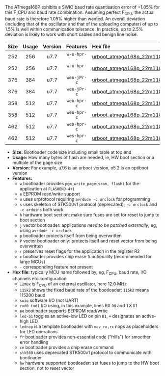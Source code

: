 The ATmega168P exhibits a SWIO baud rate quantisation error of +1.05% for this F_CPU and baud rate combination. Assuming perfect F<sub>CPU</sub>, the actual baud rate is therefore 1.05% higher than wanted. An overall deviation (including that of the oscillator and that of the uploading computer) of up to 1.5% is well within communication tolerance. In practice, up to 2.5% deviation is likely to work with short cables and benign line noise.

|Size|Usage|Version|Features|Hex file|
|:-:|:-:|:-:|:-:|:--|
|252|256|u7.7|`w-u-hpr--`|[urboot_atmega168p_22m1184x_+576k0_swio_rxd0_txd1_led+b5_hw.hex](https://raw.githubusercontent.com/stefanrueger/urboot.hex/main/mcus/atmega168p/external_oscillator/fcpu_22m1184x/br_+576k0/urboot_atmega168p_22m1184x_+576k0_swio_rxd0_txd1_led+b5_hw.hex)|
|252|256|u7.7|`w-u-hpr--`|[urboot_atmega168p_22m1184x_+576k0_swio_rxd0_txd1_lednop_hw.hex](https://raw.githubusercontent.com/stefanrueger/urboot.hex/main/mcus/atmega168p/external_oscillator/fcpu_22m1184x/br_+576k0/urboot_atmega168p_22m1184x_+576k0_swio_rxd0_txd1_lednop_hw.hex)|
|376|384|u7.7|`weu-jPr-c`|[urboot_atmega168p_22m1184x_+576k0_swio_rxd0_txd1_ee_led+b5_fr_ce.hex](https://raw.githubusercontent.com/stefanrueger/urboot.hex/main/mcus/atmega168p/external_oscillator/fcpu_22m1184x/br_+576k0/urboot_atmega168p_22m1184x_+576k0_swio_rxd0_txd1_ee_led+b5_fr_ce.hex)|
|376|384|u7.7|`weu-jPr-c`|[urboot_atmega168p_22m1184x_+576k0_swio_rxd0_txd1_ee_lednop_fr_ce.hex](https://raw.githubusercontent.com/stefanrueger/urboot.hex/main/mcus/atmega168p/external_oscillator/fcpu_22m1184x/br_+576k0/urboot_atmega168p_22m1184x_+576k0_swio_rxd0_txd1_ee_lednop_fr_ce.hex)|
|358|512|u7.7|`weu-hpr-c`|[urboot_atmega168p_22m1184x_+576k0_swio_rxd0_txd1_ee_led+b5_fr_ce_hw.hex](https://raw.githubusercontent.com/stefanrueger/urboot.hex/main/mcus/atmega168p/external_oscillator/fcpu_22m1184x/br_+576k0/urboot_atmega168p_22m1184x_+576k0_swio_rxd0_txd1_ee_led+b5_fr_ce_hw.hex)|
|358|512|u7.7|`weu-hpr-c`|[urboot_atmega168p_22m1184x_+576k0_swio_rxd0_txd1_ee_lednop_fr_ce_hw.hex](https://raw.githubusercontent.com/stefanrueger/urboot.hex/main/mcus/atmega168p/external_oscillator/fcpu_22m1184x/br_+576k0/urboot_atmega168p_22m1184x_+576k0_swio_rxd0_txd1_ee_lednop_fr_ce_hw.hex)|
|462|512|u7.7|`wes-hpr-c`|[urboot_atmega168p_22m1184x_+576k0_swio_rxd0_txd1_ee_led+b5_fr_ce_stk500_hw.hex](https://raw.githubusercontent.com/stefanrueger/urboot.hex/main/mcus/atmega168p/external_oscillator/fcpu_22m1184x/br_+576k0/urboot_atmega168p_22m1184x_+576k0_swio_rxd0_txd1_ee_led+b5_fr_ce_stk500_hw.hex)|
|462|512|u7.7|`wes-hpr-c`|[urboot_atmega168p_22m1184x_+576k0_swio_rxd0_txd1_ee_lednop_fr_ce_stk500_hw.hex](https://raw.githubusercontent.com/stefanrueger/urboot.hex/main/mcus/atmega168p/external_oscillator/fcpu_22m1184x/br_+576k0/urboot_atmega168p_22m1184x_+576k0_swio_rxd0_txd1_ee_lednop_fr_ce_stk500_hw.hex)|

- **Size:** Bootloader code size including small table at top end
- **Usage:** How many bytes of flash are needed, ie, HW boot section or a multiple of the page size
- **Version:** For example, u7.6 is an urboot version, o5.2 is an optiboot version
- **Features:**
  + `w` bootloader provides `pgm_write_page(sram, flash)` for the application at `FLASHEND-4+1`
  + `e` EEPROM read/write support
  + `u` uses urprotocol requiring `avrdude -c urclock` for programming
  + `s` uses skeleton of STK500v1 protocol (deprecated); `-c urclock` and `-c arduino` both work
  + `h` hardware boot section: make sure fuses are set for reset to jump to boot section
  + `j` vector bootloader: applications *need to be patched externally*, eg, using `avrdude -c urclock`
  + `p` bootloader protects itself from being overwritten
  + `P` vector bootloader only: protects itself and reset vector from being overwritten
  + `r` preserves reset flags for the application in the register R2
  + `c` bootloader provides chip erase functionality (recommended for large MCUs)
  + `-` corresponding feature not present
- **Hex file:** typically MCU name followed by, eg, F<sub>CPU</sub>, baud rate, I/O channels etc configuration
  + `12m0x` is F<sub>CPU</sub> of an external oscillator, here 12.0 MHz
  + `115k2` shows the fixed baud rate of the bootloader: `115k2` means 115200 baud
  + `swio` software I/O (not UART)
  + `rxd0 txd1` I/O using, in this example, lines RX `D0` and TX `D1`
  + `ee` bootloader supports EEPROM read/write
  + `led-b1` toggles an active-low LED on pin `B1`, `+` designates an active-high LED
  + `lednop` is a template bootloader with `mov rx,rx` nops as placeholders for LED operations
  + `fr` bootloader provides non-essential code ("frills") for smoother error handling
  + `ce` bootloader provides a chip erase command
  + `stk500` uses deprecated STK500v1 protocol to communicate with bootloader
  + `hw` hardware supported bootloader: set fuses to jump to the HW boot section, not to reset vector
